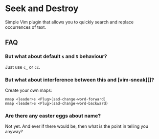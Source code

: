 # Seek and Destroy

Simple Vim plugin that allows you to quickly search and replace occurrences of
text.

## FAQ

### But what about default `s` and `S` behaviour?

Just use `c_` or `cc`.

### But what about interference between this and [vim-sneak][]?

Create your own maps:

```vim
nmap <leader>s <Plug>(sad-change-word-forward)
nmap <leader>S <Plug>(sad-change-word-backward)
```

### Are there any easter eggs about name?

Not yet. And ever if there would be, then what is the point in telling you
anyway?
